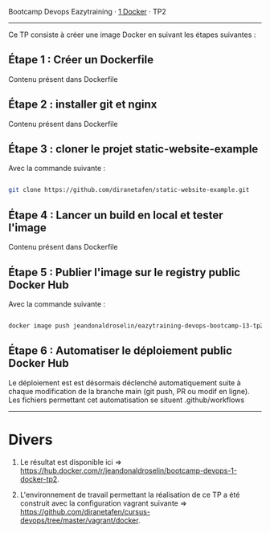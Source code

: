 Bootcamp Devops Eazytraining · [1 Docker](../) · TP2

----------

Ce TP consiste à créer une image Docker en suivant les étapes suivantes : 

## Étape 1 : Créer un Dockerfile

Contenu présent dans Dockerfile

## Étape 2 : installer git et nginx

Contenu présent dans Dockerfile

## Étape 3 : cloner le projet static-website-example

Avec la commande suivante :

```bash

git clone https://github.com/diranetafen/static-website-example.git

```

## Étape 4 : Lancer un build en local et tester l'image

Contenu présent dans Dockerfile

## Étape 5 : Publier l'image sur le registry public Docker Hub

Avec la commande suivante :

```bash

docker image push jeandonaldroselin/eazytraining-devops-bootcamp-13-tp2:latest

```
## Étape 6 : Automatiser le déploiement public Docker Hub

Le déploiement est est désormais déclenché automatiquement suite à chaque modification de la branche main (git push, PR ou modif en ligne). Les fichiers permettant cet automatisation se situent .github/workflows


----

# Divers

1) Le résultat est disponible ici => https://hub.docker.com/r/jeandonaldroselin/bootcamp-devops-1-docker-tp2.

2) L'environnement de travail permettant la réalisation de ce TP a été construit avec la configuration vagrant suivante => https://github.com/diranetafen/cursus-devops/tree/master/vagrant/docker.